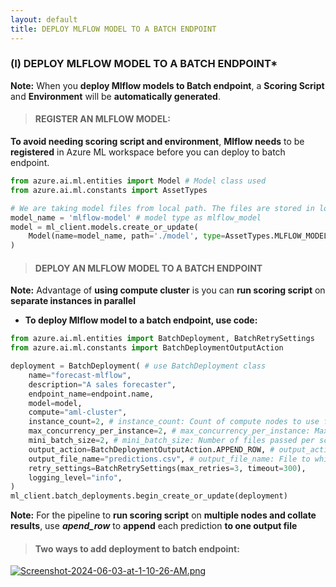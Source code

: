 ```yaml
---
layout: default
title: DEPLOY MLFLOW MODEL TO A BATCH ENDPOINT
---
```


### (I) DEPLOY MLFLOW MODEL TO A BATCH ENDPOINT*

**Note:** When you **deploy Mlflow models to Batch endpoint**, a **Scoring Script** and **Environment** will be **automatically generated**.

> #### REGISTER AN MLFLOW MODEL:
**To avoid needing scoring script and environment**, **Mlflow needs** to be **registered** in Azure ML workspace before you can deploy to batch endpoint. 

```python
from azure.ai.ml.entities import Model # Model class used
from azure.ai.ml.constants import AssetTypes

# We are taking model files from local path. The files are stored in local folder called model.
model_name = 'mlflow-model' # model type as mlflow_model
model = ml_client.models.create_or_update(
    Model(name=model_name, path='./model', type=AssetTypes.MLFLOW_MODEL)
)
```

> #### DEPLOY AN MLFLOW MODEL TO A BATCH ENDPOINT

**Note:** Advantage of **using compute cluster** is you can **run scoring script** on **separate instances in parallel**

- **To deploy Mlflow model to a batch endpoint, use code:**

```python
from azure.ai.ml.entities import BatchDeployment, BatchRetrySettings
from azure.ai.ml.constants import BatchDeploymentOutputAction

deployment = BatchDeployment( # use BatchDeployment class
    name="forecast-mlflow",
    description="A sales forecaster",
    endpoint_name=endpoint.name,
    model=model,
    compute="aml-cluster",
    instance_count=2, # instance_count: Count of compute nodes to use for generating predictions.
    max_concurrency_per_instance=2, # max_concurrency_per_instance: Maximum number of parallel scoring script runs per compute node.
    mini_batch_size=2, # mini_batch_size: Number of files passed per scoring script run.
    output_action=BatchDeploymentOutputAction.APPEND_ROW, # output_action: What to do with the predictions: summary_only or append_row.
    output_file_name="predictions.csv", # output_file_name: File to which predictions will be appended, if you choose append_row for output_action.
    retry_settings=BatchRetrySettings(max_retries=3, timeout=300),
    logging_level="info",
)
ml_client.batch_deployments.begin_create_or_update(deployment)
```

**Note:** For the pipeline to **run scoring script** on **multiple nodes and collate results**, use _**apend_row**_ to **append** each prediction **to one output file**

> #### Two ways to add deployment to batch endpoint:
[![Screenshot-2024-06-03-at-1-10-26-AM.png](https://i.postimg.cc/3JLJzZKy/Screenshot-2024-06-03-at-1-10-26-AM.png)](https://postimg.cc/ykZHZc3B)

